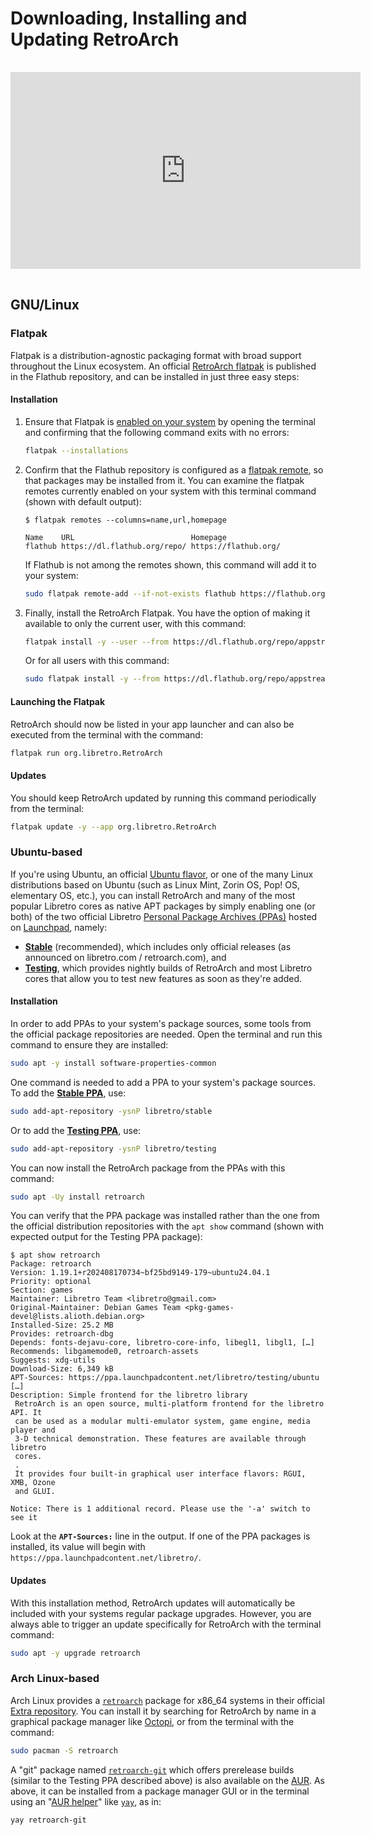 # Downloading, Installing and Updating RetroArch

<iframe allow="accelerometer; ambient-light-sensor; autoplay; clipboard-write;
  display-capture; encrypted-media; execution-while-out-of-viewport; fullscreen;
  geolocation; gyroscope; hid; magnetometer; picture-in-picture;
  screen-wake-lock; speaker-selection; web-share;" aria-label="YouTube video"
  height="315" loading="lazy" name="YouTube embedded player"
  referrerpolicy="strict-origin-when-cross-origin" role="application"
  sandbox="allow-orientation-lock; allow-presentation;"
  src="https://www.youtube-nocookie.com/embed/kCyTlMjvzWA"
  style="border-collapse: collapse; border-style: hidden; margin: 1rem auto;"
  title="RetroArch - How to Install : Sega Genesis Mini" width="560"></iframe>

## GNU/Linux

### Flatpak

Flatpak is a distribution-agnostic packaging format with broad support
throughout the Linux ecosystem. An official
[RetroArch flatpak][retroarch-flatpak] is published in the Flathub repository,
and can be installed in just three easy steps:

#### Installation

1. Ensure that Flatpak is [enabled on your system][flatpak-setup] by opening the
   terminal and confirming that the following command exits with no errors:

   ```sh
   flatpak --installations
   ```

1. Confirm that the Flathub repository is configured as a
   [flatpak remote][flatpak-remote], so that packages may be installed from it.
   You can examine the flatpak remotes currently enabled on your system with
   this terminal command (shown with default output):

   ```console
   $ flatpak remotes --columns=name,url,homepage

   Name    URL                          Homepage
   flathub https://dl.flathub.org/repo/ https://flathub.org/
   ```

   If Flathub is not among the remotes shown, this command will add it to your
   system:

   ```sh
   sudo flatpak remote-add --if-not-exists flathub https://flathub.org/repo/flathub.flatpakrepo
   ```

1. Finally, install the RetroArch Flatpak. You have the option of making it
   available to only the current user, with this command:

   ```sh
   flatpak install -y --user --from https://dl.flathub.org/repo/appstream/org.libretro.RetroArch.flatpakref
   ```

   Or for all users with this command:

   ```sh
   sudo flatpak install -y --from https://dl.flathub.org/repo/appstream/org.libretro.RetroArch.flatpakref
   ```

#### Launching the Flatpak

RetroArch should now be listed in your app launcher and can also be executed
from the terminal with the command:

```sh
flatpak run org.libretro.RetroArch
```

#### Updates

You should keep RetroArch updated by running this command periodically from the
terminal:

```sh
flatpak update -y --app org.libretro.RetroArch
```

### Ubuntu-based

If you're using Ubuntu, an official [Ubuntu flavor][ubuntu-flavors], or one of
the many Linux distributions based on Ubuntu (such as Linux Mint, Zorin OS, Pop!
OS, elementary OS, etc.), you can install RetroArch and many of the most popular
Libretro cores as native APT packages by simply enabling one (or both) of the
two official Libretro [Personal Package Archives (PPAs)][help-ppas] hosted on
[Launchpad](https://launchpad.net/~libretro), namely:

- [**Stable**][ppa-stable] (recommended), which includes only official releases
  (as announced on libretro.com / retroarch.com), and
- [**Testing**][ppa-testing], which provides nightly builds of RetroArch and
  most Libretro cores that allow you to test new features as soon as they're
  added.

#### Installation

In order to add PPAs to your system's package sources, some tools from the
official package repositories are needed. Open the terminal and run this command
to ensure they are installed:

```sh
sudo apt -y install software-properties-common
```

One command is needed to add a PPA to your system's package sources. To add the
[**Stable PPA**][ppa-stable], use:

```sh
sudo add-apt-repository -ysnP libretro/stable
```

Or to add the [**Testing PPA**][ppa-testing], use:

```sh
sudo add-apt-repository -ysnP libretro/testing
```

You can now install the RetroArch package from the PPAs with this command:

```sh
sudo apt -Uy install retroarch
```

You can verify that the PPA package was installed rather than the one from the
official distribution repositories with the `apt show` command (shown with
expected output for the Testing PPA package):

```console
$ apt show retroarch
Package: retroarch
Version: 1.19.1+r202408170734~bf25bd9149-179~ubuntu24.04.1
Priority: optional
Section: games
Maintainer: Libretro Team <libretro@gmail.com>
Original-Maintainer: Debian Games Team <pkg-games-devel@lists.alioth.debian.org>
Installed-Size: 25.2 MB
Provides: retroarch-dbg
Depends: fonts-dejavu-core, libretro-core-info, libegl1, libgl1, […]
Recommends: libgamemode0, retroarch-assets
Suggests: xdg-utils
Download-Size: 6,349 kB
APT-Sources: https://ppa.launchpadcontent.net/libretro/testing/ubuntu […]
Description: Simple frontend for the libretro library
 RetroArch is an open source, multi-platform frontend for the libretro API. It
 can be used as a modular multi-emulator system, game engine, media player and
 3-D technical demonstration. These features are available through libretro
 cores.
 .
 It provides four built-in graphical user interface flavors: RGUI, XMB, Ozone
 and GLUI.

Notice: There is 1 additional record. Please use the '-a' switch to see it
```

Look at the **`APT-Sources:`** line in the output. If one of the PPA packages is
installed, its value will begin with
`https://ppa.launchpadcontent.net/libretro/`.

#### Updates

With this installation method, RetroArch updates will automatically be included
with your systems regular package upgrades. However, you are always able to
trigger an update specifically for RetroArch with the terminal command:

```sh
sudo apt -y upgrade retroarch
```

### Arch Linux-based

Arch Linux provides a [`retroarch`][arch-package] package for x86_64 systems in
their official [Extra repository][arch-extra-repo]. You can install it by
searching for RetroArch by name in a graphical package manager like
[Octopi][octopi], or from the terminal with the command:

```sh
sudo pacman -S retroarch
```

A "git" package named [`retroarch-git`][aur-git-package] which offers prerelease
builds (similar to the Testing PPA described above) is also available on the
[AUR][arch-aur]. As above, it can be installed from a package manager GUI or in
the terminal using an "[AUR helper][aur-helpers]" like [`yay`][aur-yay], as in:

```sh
yay retroarch-git
```

[arch-aur]: https://aur.archlinux.org/ "Arch User Repository (AUR)"
[arch-extra-repo]: https://wiki.archlinux.org/title/Official_repositories#extra
[arch-package]: https://archlinux.org/packages/extra/x86_64/retroarch/
[aur-git-package]: https://aur.archlinux.org/packages/retroarch-git
[aur-helpers]: https://wiki.archlinux.org/title/AUR_helpers
[aur-yay]: https://github.com/Jguer/yay
[flatpak-remote]: https://docs.flatpak.org/en/latest/flatpak-command-reference.html#flatpak-remotes
[flatpak-setup]: https://flatpak.org/setup/
[help-ppas]: https://help.launchpad.net/Packaging/PPA/InstallingSoftware
[octopi]: https://tintaescura.com/projects/octopi/
[ppa-stable]: https://launchpad.net/~libretro/+archive/ubuntu/stable
[ppa-testing]: https://launchpad.net/~libretro/+archive/ubuntu/testing
[retroarch-flatpak]: https://flathub.org/apps/org.libretro.RetroArch
[ubuntu-flavors]: https://ubuntu.com/desktop/flavours
